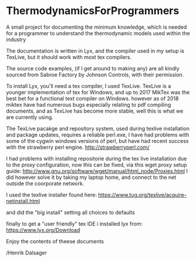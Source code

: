 # ThermodynamicsForProgrammers
A small project for documenting the minimum knowledge, which is needed for a programmer to understand the thermodynamic models used within the industry

The documentation is written in Lyx, and the compiler used in my setup is TexLive, but it should work with most tex compilers.

The source code examples, (if I get around to making any) are all kindly sourced from Sabroe Factory by Johnson Controls, with their permission.


To install Lyx, you'll need a tex compiler, I used TexLive.
TexLive is a younger implementation of tex for Windows, and up to 2017 MikTex was the best bet for a functional text compiler on Windows.
however as of 2018 miktex have had numerous bugs especially relating to pdf compiling documents, and as TexLive has become more stable, well this is what we are currently using.

The TexLive pacakge and repository system, used during texlive installation and package updates, requires a reliable perl.exe,
I have had problems with some of the cygwin windows versions of perl, but have had recent success with the strawberry perl engine.
http://strawberryperl.com/

I had problems with installing repositorie during the tex live installation due to the proxy configuration, now this can be fixed, via this wget proxy setup guide:
http://www.gnu.org/software/wget/manual/html_node/Proxies.html
I did however solve it by taking my laptop home, and connect to the net outside the coorporate network.

I used the texlive installer found here:
https://www.tug.org/texlive/acquire-netinstall.html

and did the "big install" setting all choices to defaults

finally to get a "user friendly" tex IDE i installed lyx from:
https://www.lyx.org/Download


Enjoy the contents of theese documents

/Henrik Dalsager 